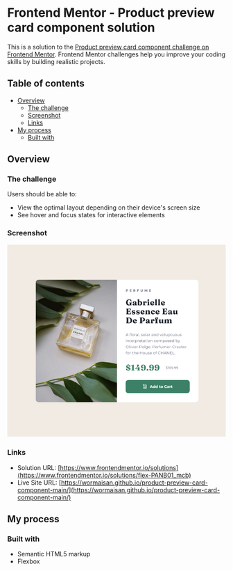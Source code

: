 # Frontend Mentor - Product preview card component solution

This is a solution to the [Product preview card component challenge on Frontend Mentor](https://www.frontendmentor.io/challenges/product-preview-card-component-GO7UmttRfa). Frontend Mentor challenges help you improve your coding skills by building realistic projects. 

## Table of contents

- [Overview](#overview)
  - [The challenge](#the-challenge)
  - [Screenshot](#screenshot)
  - [Links](#links)
- [My process](#my-process)
  - [Built with](#built-with)

## Overview

### The challenge

Users should be able to:

- View the optimal layout depending on their device's screen size
- See hover and focus states for interactive elements

### Screenshot

![](./screenshot.jpg)

### Links

- Solution URL: [https://www.frontendmentor.io/solutions](https://www.frontendmentor.io/solutions/flex-PANB01_mcb)
- Live Site URL: [https://wormaisan.github.io/product-preview-card-component-main/](https://wormaisan.github.io/product-preview-card-component-main/)

## My process

### Built with

- Semantic HTML5 markup
- Flexbox